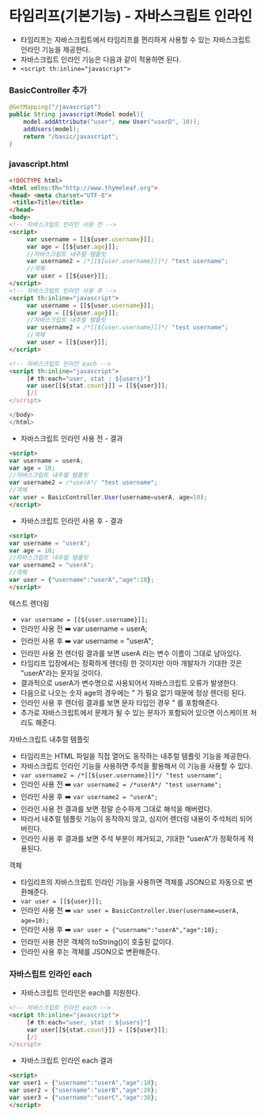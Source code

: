 
# 타임리프(기본기능) - 자바스크립트 인라인

- 타임리프는 자바스크립트에서 타임리프를 편리하게 사용할 수 있는 자바스크립트 인라인 기능을 제공한다.
- 자바스크립트 인라인 기능은 다음과 같이 적용하면 된다.
- ```<script th:inline="javascript">```

### BasicController 추가

```java
@GetMapping("/javascript")
public String javascript(Model model){
    model.addAttribute("user", new User("userD", 10));
    addUsers(model);
    return "/basic/javascript";
}
```

### javascript.html

```html
<!DOCTYPE html>
<html xmlns:th="http://www.thymeleaf.org">
<head> <meta charset="UTF-8">
 <title>Title</title>
</head>
<body>
<!-- 자바스크립트 인라인 사용 전 -->
<script>
     var username = [[${user.username}]];
     var age = [[${user.age}]];
     //자바스크립트 내추럴 템플릿
     var username2 = /*[[${user.username}]]*/ "test username";
     //객체
     var user = [[${user}]];
</script>
<!-- 자바스크립트 인라인 사용 후 -->
<script th:inline="javascript">
     var username = [[${user.username}]];
     var age = [[${user.age}]];
     //자바스크립트 내추럴 템플릿
     var username2 = /*[[${user.username}]]*/ "test username";
     //객체
     var user = [[${user}]];
</script>

<!-- 자바스크립트 인라인 each -->
<script th:inline="javascript">
     [# th:each="user, stat : ${users}"]
     var user[[${stat.count}]] = [[${user}]];
     [/]
</script>

</body>
</html>
```

- 자바스크립트 인라인 사용 전 - 결과

```html
<script>
var username = userA;
var age = 10;
//자바스크립트 내추럴 템플릿
var username2 = /*userA*/ "test username";
//객체
var user = BasicController.User(username=userA, age=10);
</script>
```
- 자바스크립트 인라인 사용 후 - 결과

```html
<script>
var username = "userA";
var age = 10;
//자바스크립트 내추럴 템플릿
var username2 = "userA";
//객체
var user = {"username":"userA","age":10};
</script>
```

텍스트 렌더링
- ```var username = [[${user.username}]];```
- 인라인 사용 전 ➡️ var username = userA;
- 인라인 사용 후 ➡️ var username = "userA";
- 인라인 사용 전 렌더링 결과를 보면 userA 라는 변수 이름이 그대로 남아있다.
- 타임리프 입장에서는 정확하게 렌더링 한 것이지만 아마 개발자가 기대한 것은 "userA"라는 문자일 것이다.
- 결과적으로 userA가 변수명으로 사용되어서 자바스크립트 오류가 발생한다.
- 다음으로 나오는 숫자 age의 경우에는 " 가 필요 없기 때문에 정상 렌더링 된다.
- 인라인 사용 후 렌더링 결과를 보면 문자 타입인 경우 " 를 포함해준다.
- 추가로 자바스크립트에서 문제가 될 수 있는 문자가 포함되어 있으면 이스케이프 처리도 해준다.

자바스크립트 내추럴 템플릿 
- 타임리프는 HTML 파일을 직접 열어도 동작하는 내추럴 템플릿 기능을 제공한다.
- 자바스크립트 인라인 기능을 사용하면 주석을 활용해서 이 기능을 사용할 수 있다.
- ```var username2 = /*[[${user.username}]]*/ "test username";```
- 인라인 사용 전 ➡️ ```var username2 = /*userA*/ "test username";```
- 인라인 사용 후 ➡️ ```var username2 = "userA";```
- 인라인 사용 전 결과를 보면 정말 순수하게 그대로 해석을 해버렸다.
- 따라서 내추럴 템플릿 기능이 동작하지 않고, 심지어 렌더링 내용이 주석처리 되어 버린다.
- 인라인 사용 후 결과를 보면 주석 부분이 제거되고, 기대한 "userA"가 정확하게 적용된다.

객체
- 타임리프의 자바스크립트 인라인 기능을 사용하면 객체를 JSON으로 자동으로 변환해준다.
- ```var user = [[${user}]];```
- 인라인 사용 전 ➡️ ```var user = BasicController.User(username=userA, age=10);```
- 인라인 사용 후 ➡️ ```var user = {"username":"userA","age":10};```
- 인라인 사용 전은 객체의 toString()이 호출된 값이다.
- 인라인 사용 후는 객체를 JSON으로 변환해준다.

### 자바스립트 인라인 each

- 자바스크립트 인라인은 each를 지원한다.

```html
<!-- 자바스크립트 인라인 each -->
<script th:inline="javascript">
     [# th:each="user, stat : ${users}"]
     var user[[${stat.count}]] = [[${user}]];
     [/]
</script>
```

- 자바스크립트 인라인 each 결과
```html
<script>
var user1 = {"username":"userA","age":10};
var user2 = {"username":"userB","age":20};
var user3 = {"username":"userC","age":30};
</script>
```
